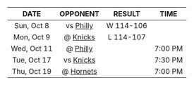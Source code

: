 |    DATE     |             OPPONENT             |  RESULT   |  TIME   |
|:-----------:|:--------------------------------:|:---------:|:-------:|
| Sun, Oct 8  |      vs [Philly](/r/sixers)      | W 114-106 |         |
| Mon, Oct 9  |     @ [Knicks](/r/NYKnicks)      | L 114-107 |         |
| Wed, Oct 11 |      @ [Philly](/r/sixers)       |           | 7:00 PM |
| Tue, Oct 17 |     vs [Knicks](/r/NYKnicks)     |           | 7:30 PM |
| Thu, Oct 19 | @ [Hornets](/r/CharlotteHornets) |           | 7:00 PM |